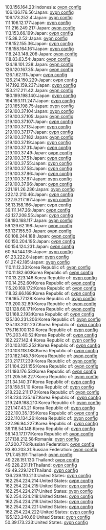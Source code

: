 103.156.164.23:Indonesia: [ovpn config](vpn/103_156_164_23.ovpn)  
106.136.176.56:Japan: [ovpn config](vpn/106_136_176_56.ovpn)  
106.173.252.4:Japan: [ovpn config](vpn/106_173_252_4.ovpn)  
111.106.12.177:Japan: [ovpn config](vpn/111_106_12_177.ovpn)  
111.216.249.217:Japan: [ovpn config](vpn/111_216_249_217.ovpn)  
113.153.66.199:Japan: [ovpn config](vpn/113_153_66_199.ovpn)  
115.38.2.52:Japan: [ovpn config](vpn/115_38_2_52.ovpn)  
118.152.155.36:Japan: [ovpn config](vpn/118_152_155_36.ovpn)  
118.158.164.161:Japan: [ovpn config](vpn/118_158_164_161.ovpn)  
118.243.148.208:Japan: [ovpn config](vpn/118_243_148_208.ovpn)  
118.83.63.54:Japan: [ovpn config](vpn/118_83_63_54.ovpn)  
124.18.101.238:Japan: [ovpn config](vpn/124_18_101_238.ovpn)  
126.120.167.35:Japan: [ovpn config](vpn/126_120_167_35.ovpn)  
126.1.62.111:Japan: [ovpn config](vpn/126_1_62_111.ovpn)  
126.214.150.229:Japan: [ovpn config](vpn/126_214_150_229.ovpn)  
147.192.159.237:Japan: [ovpn config](vpn/147_192_159_237.ovpn)  
153.217.211.42:Japan: [ovpn config](vpn/153_217_211_42.ovpn)  
180.199.198.140:Japan: [ovpn config](vpn/180_199_198_140.ovpn)  
194.193.111.247:Japan: [ovpn config](vpn/194_193_111_247.ovpn)  
210.165.198.75:Japan: [ovpn config](vpn/210_165_198_75.ovpn)  
219.100.37.104:Japan: [ovpn config](vpn/219_100_37_104.ovpn)  
219.100.37.105:Japan: [ovpn config](vpn/219_100_37_105.ovpn)  
219.100.37.107:Japan: [ovpn config](vpn/219_100_37_107.ovpn)  
219.100.37.13:Japan: [ovpn config](vpn/219_100_37_13.ovpn)  
219.100.37.177:Japan: [ovpn config](vpn/219_100_37_177.ovpn)  
219.100.37.182:Japan: [ovpn config](vpn/219_100_37_182.ovpn)  
219.100.37.19:Japan: [ovpn config](vpn/219_100_37_19.ovpn)  
219.100.37.31:Japan: [ovpn config](vpn/219_100_37_31.ovpn)  
219.100.37.49:Japan: [ovpn config](vpn/219_100_37_49.ovpn)  
219.100.37.51:Japan: [ovpn config](vpn/219_100_37_51.ovpn)  
219.100.37.55:Japan: [ovpn config](vpn/219_100_37_55.ovpn)  
219.100.37.58:Japan: [ovpn config](vpn/219_100_37_58.ovpn)  
219.100.37.86:Japan: [ovpn config](vpn/219_100_37_86.ovpn)  
219.100.37.87:Japan: [ovpn config](vpn/219_100_37_87.ovpn)  
219.100.37.96:Japan: [ovpn config](vpn/219_100_37_96.ovpn)  
221.191.26.236:Japan: [ovpn config](vpn/221_191_26_236.ovpn)  
222.12.210.46:Japan: [ovpn config](vpn/222_12_210_46.ovpn)  
222.9.217.167:Japan: [ovpn config](vpn/222_9_217_167.ovpn)  
36.13.158.166:Japan: [ovpn config](vpn/36_13_158_166.ovpn)  
39.111.147.26:Japan: [ovpn config](vpn/39_111_147_26.ovpn)  
42.127.208.55:Japan: [ovpn config](vpn/42_127_208_55.ovpn)  
58.190.168.117:Japan: [ovpn config](vpn/58_190_168_117.ovpn)  
59.129.62.198:Japan: [ovpn config](vpn/59_129_62_198.ovpn)  
59.137.155.50:Japan: [ovpn config](vpn/59_137_155_50.ovpn)  
60.108.244.188:Japan: [ovpn config](vpn/60_108_244_188.ovpn)  
60.150.204.195:Japan: [ovpn config](vpn/60_150_204_195.ovpn)  
60.154.124.231:Japan: [ovpn config](vpn/60_154_124_231.ovpn)  
60.94.144.135:Japan: [ovpn config](vpn/60_94_144_135.ovpn)  
61.23.222.8:Japan: [ovpn config](vpn/61_23_222_8.ovpn)  
61.27.42.185:Japan: [ovpn config](vpn/61_27_42_185.ovpn)  
110.11.12.33:Korea Republic of: [ovpn config](vpn/110_11_12_33.ovpn)  
110.11.182.60:Korea Republic of: [ovpn config](vpn/110_11_182_60.ovpn)  
110.13.223.146:Korea Republic of: [ovpn config](vpn/110_13_223_146.ovpn)  
110.14.252.60:Korea Republic of: [ovpn config](vpn/110_14_252_60.ovpn)  
115.20.169.172:Korea Republic of: [ovpn config](vpn/115_20_169_172.ovpn)  
118.32.66.168:Korea Republic of: [ovpn config](vpn/118_32_66_168.ovpn)  
119.195.77.128:Korea Republic of: [ovpn config](vpn/119_195_77_128.ovpn)  
119.200.32.89:Korea Republic of: [ovpn config](vpn/119_200_32_89.ovpn)  
121.128.66.171:Korea Republic of: [ovpn config](vpn/121_128_66_171.ovpn)  
121.168.2.193:Korea Republic of: [ovpn config](vpn/121_168_2_193.ovpn)  
125.130.231.206:Korea Republic of: [ovpn config](vpn/125_130_231_206.ovpn)  
125.133.202.237:Korea Republic of: [ovpn config](vpn/125_133_202_237.ovpn)  
175.116.100.130:Korea Republic of: [ovpn config](vpn/175_116_100_130.ovpn)  
175.203.40.52:Korea Republic of: [ovpn config](vpn/175_203_40_52.ovpn)  
182.227.142.4:Korea Republic of: [ovpn config](vpn/182_227_142_4.ovpn)  
210.103.105.252:Korea Republic of: [ovpn config](vpn/210_103_105_252.ovpn)  
210.103.118.188:Korea Republic of: [ovpn config](vpn/210_103_118_188.ovpn)  
210.182.148.78:Korea Republic of: [ovpn config](vpn/210_182_148_78.ovpn)  
210.217.17.239:Korea Republic of: [ovpn config](vpn/210_217_17_239.ovpn)  
211.104.221.155:Korea Republic of: [ovpn config](vpn/211_104_221_155.ovpn)  
211.193.176.53:Korea Republic of: [ovpn config](vpn/211_193_176_53.ovpn)  
211.205.56.227:Korea Republic of: [ovpn config](vpn/211_205_56_227.ovpn)  
211.34.140.37:Korea Republic of: [ovpn config](vpn/211_34_140_37.ovpn)  
218.158.51.10:Korea Republic of: [ovpn config](vpn/218_158_51_10.ovpn)  
218.232.211.173:Korea Republic of: [ovpn config](vpn/218_232_211_173.ovpn)  
218.234.235.167:Korea Republic of: [ovpn config](vpn/218_234_235_167.ovpn)  
219.249.168.210:Korea Republic of: [ovpn config](vpn/219_249_168_210.ovpn)  
221.147.43.21:Korea Republic of: [ovpn config](vpn/221_147_43_21.ovpn)  
222.100.35.135:Korea Republic of: [ovpn config](vpn/222_100_35_135.ovpn)  
222.110.134.26:Korea Republic of: [ovpn config](vpn/222_110_134_26.ovpn)  
222.96.94.227:Korea Republic of: [ovpn config](vpn/222_96_94_227.ovpn)  
39.118.54.148:Korea Republic of: [ovpn config](vpn/39_118_54_148.ovpn)  
58.143.17.177:Korea Republic of: [ovpn config](vpn/58_143_17_177.ovpn)  
217.138.212.58:Romania: [ovpn config](vpn/217_138_212_58.ovpn)  
37.200.77.6:Russian Federation: [ovpn config](vpn/37_200_77_6.ovpn)  
93.80.203.31:Russian Federation: [ovpn config](vpn/93_80_203_31.ovpn)  
171.7.45.191:Thailand: [ovpn config](vpn/171_7_45_191.ovpn)  
49.228.151.130:Thailand: [ovpn config](vpn/49_228_151_130.ovpn)  
49.228.231.11:Thailand: [ovpn config](vpn/49_228_231_11.ovpn)  
49.49.229.121:Thailand: [ovpn config](vpn/49_49_229_121.ovpn)  
136.239.110.213:United States: [ovpn config](vpn/136_239_110_213.ovpn)  
162.254.224.214:United States: [ovpn config](vpn/162_254_224_214.ovpn)  
162.254.224.215:United States: [ovpn config](vpn/162_254_224_215.ovpn)  
162.254.224.217:United States: [ovpn config](vpn/162_254_224_217.ovpn)  
162.254.224.218:United States: [ovpn config](vpn/162_254_224_218.ovpn)  
162.254.224.219:United States: [ovpn config](vpn/162_254_224_219.ovpn)  
162.254.224.221:United States: [ovpn config](vpn/162_254_224_221.ovpn)  
162.254.224.222:United States: [ovpn config](vpn/162_254_224_222.ovpn)  
195.123.240.66:United States: [ovpn config](vpn/195_123_240_66.ovpn)  
50.39.173.233:United States: [ovpn config](vpn/50_39_173_233.ovpn)  
